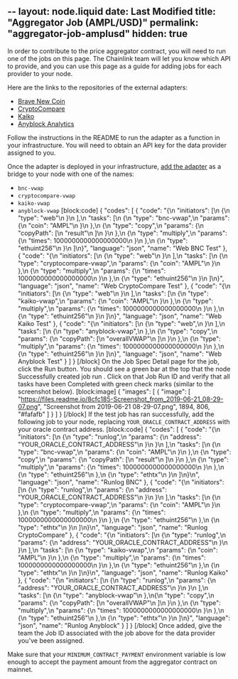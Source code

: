 --
layout: node.liquid
date: Last Modified
title: "Aggregator Job (AMPL/USD)"
permalink: "aggregator-job-amplusd"
hidden: true
---
In order to contribute to the price aggregator contract, you will need to run one of the jobs on this page. The Chainlink team will let you know which API to provide, and you can use this page as a guide for adding jobs for each provider to your node.

Here are the links to the repositories of the external adapters:
- <a href="https://github.com/smartcontractkit/bnc-rapidapi-adapter" target="_blank">Brave New Coin</a>
- <a href="https://github.com/smartcontractkit/cryptocompare-vwap-adapter" target="_blank">CryptoCompare</a>
- <a href="https://github.com/challengerdeep/exchange-rates-vwap-chainlink-adapter" target="_blank">Kaiko</a>
- <a href="https://github.com/anyblockanalytics/chainlink-oracle-market-adapter" target="_blank">Anyblock Analytics</a>

Follow the instructions in the README to run the adapter as a function in your infrastructure. You will need to obtain an API key for the data provider assigned to you.

Once the adapter is deployed in your infrastructure, [add the adapter](../node-operators) as a bridge to your node with one of the names:
-  `bnc-vwap`
- `cryptocompare-vwap`
- `kaiko-vwap`
- `anyblock-vwap`
[block:code]
{
  "codes": [
    {
      "code": "{\n    \"initiators\": [\n        {\n            \"type\": \"web\"\n        }\n    ],\n    \"tasks\": [\n        {\n            \"type\": \"bnc-vwap\",\n            \"params\": {\n                \"coin\": \"AMPL\"\n            }\n        },\n        {\n            \"type\": \"copy\",\n            \"params\": {\n                \"copyPath\": [\n                    \"result\"\n                ]\n            }\n        },\n        {\n            \"type\": \"multiply\",\n            \"params\": {\n                \"times\": 1000000000000000000\n            }\n        },\n        {\n            \"type\": \"ethuint256\"\n        }\n    ]\n}",
      "language": "json",
      "name": "Web BNC Test"
    },
    {
      "code": "{\n    \"initiators\": [\n        {\n            \"type\": \"web\"\n        }\n    ],\n    \"tasks\": [\n        {\n            \"type\": \"cryptocompare-vwap\",\n            \"params\": {\n                \"coin\": \"AMPL\"\n            }\n        },\n        {\n            \"type\": \"multiply\",\n            \"params\": {\n                \"times\": 1000000000000000000\n            }\n        },\n        {\n            \"type\": \"ethuint256\"\n        }\n    ]\n}",
      "language": "json",
      "name": "Web CryptoCompare Test"
    },
    {
      "code": "{\n    \"initiators\": [\n        {\n            \"type\": \"web\"\n        }\n    ],\n    \"tasks\": [\n        {\n            \"type\": \"kaiko-vwap\",\n            \"params\": {\n                \"coin\": \"AMPL\"\n            }\n        },\n        {\n            \"type\": \"multiply\",\n            \"params\": {\n                \"times\": 1000000000000000000\n            }\n        },\n        {\n            \"type\": \"ethuint256\"\n        }\n    ]\n}",
      "language": "json",
      "name": "Web Kaiko Test"
    },
    {
      "code": "{\n  \"initiators\": [\n    {\n      \"type\": \"web\",\n    }\n  ],\n  \"tasks\": [\n    {\n      \"type\": \"anyblock-vwap\",\n    },\n    {\n      \"type\": \"copy\",\n      \"params\": {\n        \"copyPath\": [\n          \"overallVWAP\"\n        ]\n      }\n    },\n    {\n      \"type\": \"multiply\",\n      \"params\": {\n        \"times\": 1000000000000000000\n      }\n    },\n    {\n      \"type\": \"ethuint256\"\n    }\n  ]\n}",
      "language": "json",
      "name": "Web Anyblock Test"
    }
  ]
}
[/block]
On the Job Spec Detail page for the job, click the Run button. You should see a green bar at the top that the node Successfully created job run <JobRunID>. Click on that Job Run ID and verify that all tasks have been Completed with green check marks (similar to the screenshot below).
[block:image]
{
  "images": [
    {
      "image": [
        "https://files.readme.io/8cfc185-Screenshot_from_2019-06-21_08-29-07.png",
        "Screenshot from 2019-06-21 08-29-07.png",
        1894,
        806,
        "#fafafb"
      ]
    }
  ]
}
[/block]
If the test job has ran successfully, add the following job to your node, replacing `YOUR_ORACLE_CONTRACT_ADDRESS` with your oracle contract address.
[block:code]
{
  "codes": [
    {
      "code": "{\n    \"initiators\": [\n        {\n            \"type\": \"runlog\",\n            \"params\": {\n                \"address\": \"YOUR_ORACLE_CONTRACT_ADDRESS\"\n            }\n        }\n    ],\n    \"tasks\": [\n        {\n            \"type\": \"bnc-vwap\",\n            \"params\": {\n                \"coin\": \"AMPL\"\n            }\n        },\n        {\n            \"type\": \"copy\",\n            \"params\": {\n                \"copyPath\": [\n                    \"result\"\n                ]\n            }\n        },\n        {\n            \"type\": \"multiply\",\n            \"params\": {\n                \"times\": 1000000000000000000\n            }\n        },\n        {\n            \"type\": \"ethuint256\"\n        },\n        {\n            \"type\": \"ethtx\"\n        }\n    ]\n}\n",
      "language": "json",
      "name": "Runlog BNC"
    },
    {
      "code": "{\n    \"initiators\": [\n        {\n            \"type\": \"runlog\",\n            \"params\": {\n                \"address\": \"YOUR_ORACLE_CONTRACT_ADDRESS\"\n            }\n        }\n    ],\n    \"tasks\": [\n        {\n            \"type\": \"cryptocompare-vwap\",\n            \"params\": {\n                \"coin\": \"AMPL\"\n            }\n        },\n        {\n            \"type\": \"multiply\",\n            \"params\": {\n                \"times\": 1000000000000000000\n            }\n        },\n        {\n            \"type\": \"ethuint256\"\n        },\n        {\n            \"type\": \"ethtx\"\n        }\n    ]\n}\n",
      "language": "json",
      "name": "Runlog CryptoCompare"
    },
    {
      "code": "{\n    \"initiators\": [\n        {\n            \"type\": \"runlog\",\n            \"params\": {\n                \"address\": \"YOUR_ORACLE_CONTRACT_ADDRESS\"\n            }\n        }\n    ],\n    \"tasks\": [\n        {\n            \"type\": \"kaiko-vwap\",\n            \"params\": {\n                \"coin\": \"AMPL\"\n            }\n        },\n        {\n            \"type\": \"multiply\",\n            \"params\": {\n                \"times\": 1000000000000000000\n            }\n        },\n        {\n            \"type\": \"ethuint256\"\n        },\n        {\n            \"type\": \"ethtx\"\n        }\n    ]\n}\n",
      "language": "json",
      "name": "Runlog Kaiko"
    },
    {
      "code": "{\n    \"initiators\": [\n        {\n            \"type\": \"runlog\",\n            \"params\": {\n                \"address\": \"YOUR_ORACLE_CONTRACT_ADDRESS\"\n            }\n        }\n    ],\n    \"tasks\": [\n        {\n            \"type\": \"anyblock-vwap\"\n        },\n{\n      \"type\": \"copy\",\n      \"params\": {\n        \"copyPath\": [\n          \"overallVWAP\"\n        ]\n      }\n    },\n        {\n            \"type\": \"multiply\",\n            \"params\": {\n                \"times\": 1000000000000000000\n            }\n        },\n        {\n            \"type\": \"ethuint256\"\n        },\n        {\n            \"type\": \"ethtx\"\n        }\n    ]\n}",
      "language": "json",
      "name": "Runlog Anyblock"
    }
  ]
}
[/block]
Once added, give the team the Job ID associated with the job above for the data provider you've been assigned.

Make sure that your `MINIMUM_CONTRACT_PAYMENT` environment variable is low enough to accept the payment amount from the aggregator contract on mainnet.